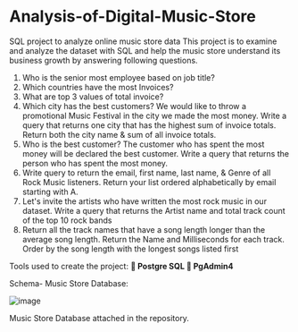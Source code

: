 # Analysis-of-Digital-Music-Store

SQL project to analyze online music store data
This project is to examine and analyze the dataset with SQL and help the music store understand its business growth by answering following questions.

1. Who is the senior most employee based on job title?
2. Which countries have the most Invoices?
3. What are top 3 values of total invoice?
4. Which city has the best customers? We would like to throw a promotional Music Festival in the city we made the most money. Write a query that returns one city that has the highest sum of invoice totals. Return both the city name & sum of all invoice totals.
5. Who is the best customer? The customer who has spent the most money will be declared the best customer. Write a query that returns the person who has spent the most money.
6. Write query to return the email, first name, last name, & Genre of all Rock Music listeners. Return your list ordered alphabetically by email starting with A.
7. Let's invite the artists who have written the most rock music in our dataset. Write a query that returns the Artist name and total track count of the top 10 rock bands
8. Return all the track names that have a song length longer than the average song length. Return the Name and Milliseconds for each track. Order by the song length with the longest songs listed first

Tools used to create the project:
**	Postgre SQL
	PgAdmin4**

Schema- Music Store Database:

![image](https://github.com/kajalgoyal707/Analysis-of-Digital-Music-Store/assets/79365011/aa48c55b-e7b1-4622-b8a0-5c5a3c8cb12a)

Music Store Database attached in the repository.
